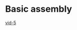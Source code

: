 # Basic assembly

[vid-5](https://youtube.com/playlist?list=PLmxT2pVYo5LB5EzTPZGfFN0c2GDiSXgQe&feature=shared)